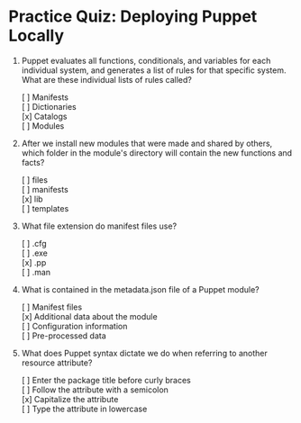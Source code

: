 # Practice Quiz: Deploying Puppet Locally

1. Puppet evaluates all functions, conditionals, and variables for each individual system, and generates a list of rules for that specific system. What are these individual lists of rules called?  


    [ ] Manifests  
    [ ] Dictionaries  
    [x] Catalogs  
    [ ] Modules  

2. After we install new modules that were made and shared by others, which folder in the module's directory will contain the new functions and facts?  

    [ ] files  
    [ ] manifests  
    [x] lib  
    [ ] templates  

3. What file extension do manifest files use?

    [ ] .cfg  
    [ ] .exe  
    [x] .pp  
    [ ] .man  

4. What is contained in the metadata.json file of a Puppet module?

    [ ] Manifest files  
    [x] Additional data about the module  
    [ ] Configuration information  
    [ ] Pre-processed data

5. What does Puppet syntax dictate we do when referring to another resource attribute?

    [ ] Enter the package title before curly braces  
    [ ] Follow the attribute with a semicolon  
    [x] Capitalize the attribute  
    [ ] Type the attribute in lowercase  